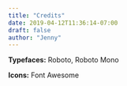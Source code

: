 ```yaml
---
title: "Credits"
date: 2019-04-12T11:36:14-07:00
draft: false
author: "Jenny"
---
```


**Typefaces:** Roboto, Roboto Mono

**Icons:** Font Awesome